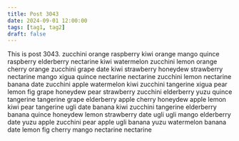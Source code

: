 ```yaml
---
title: Post 3043
date: 2024-09-01 12:00:00
tags: [tag1, tag2]
draft: false
---
```

This is post 3043.
zucchini
orange
raspberry
kiwi
orange
mango
quince
raspberry
elderberry
nectarine
kiwi
watermelon
zucchini
lemon
orange
cherry
orange
zucchini
grape
date
kiwi
strawberry
honeydew
strawberry
nectarine
mango
xigua
quince
nectarine
nectarine
zucchini
lemon
nectarine
banana
date
zucchini
apple
watermelon
kiwi
zucchini
tangerine
xigua
pear
lemon
fig
grape
honeydew
pear
strawberry
zucchini
elderberry
yuzu
quince
tangerine
tangerine
grape
elderberry
apple
cherry
honeydew
apple
lemon
kiwi
pear
tangerine
ugli
date
banana
kiwi
zucchini
tangerine
elderberry
banana
quince
honeydew
lemon
strawberry
date
ugli
ugli
mango
elderberry
date
yuzu
apple
zucchini
pear
apple
ugli
banana
yuzu
watermelon
banana
date
lemon
fig
cherry
mango
nectarine
nectarine
